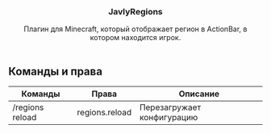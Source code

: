 <br/>
<p align="center">
  <a href="https://github.com/h1kyou/JavlyRegions"></a>
  <h3 align="center">JavlyRegions</h3>
  <p align="center">Плагин для Minecraft, который отображает регион в ActionBar, в котором находится игрок.
  <br/>
  <br/>
</p>

## Команды и права
| Команды            | Права            | Описание                        |
|--------------------|------------------|---------------------------------|
| /regions reload    | regions.reload   | Перезагружает конфигурацию      |

